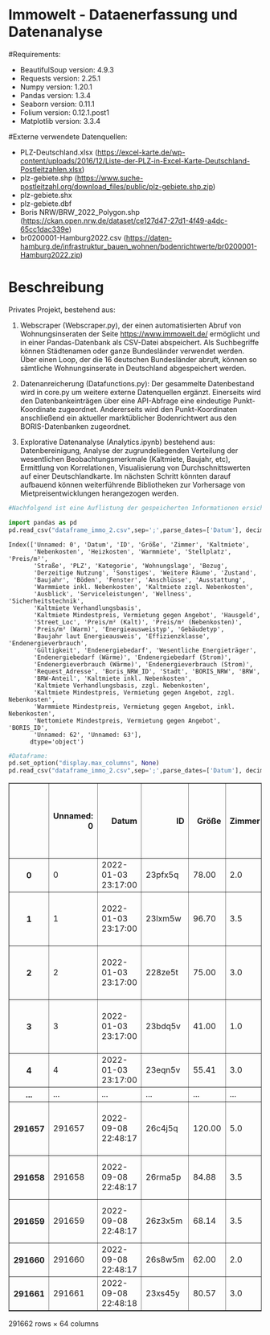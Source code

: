 # Immowelt - Dataenerfassung und Datenanalyse

#Requirements:
- BeautifulSoup version: 4.9.3
- Requests version: 2.25.1
- Numpy version: 1.20.1
- Pandas version: 1.3.4
- Seaborn version: 0.11.1
- Folium version: 0.12.1.post1
- Matplotlib version: 3.3.4



#Externe verwendete Datenquellen:
- PLZ-Deutschland.xlsx (https://excel-karte.de/wp-content/uploads/2016/12/Liste-der-PLZ-in-Excel-Karte-Deutschland-Postleitzahlen.xlsx)
- plz-gebiete.shp (https://www.suche-postleitzahl.org/download_files/public/plz-gebiete.shp.zip)
- plz-gebiete.shx
- plz-gebiete.dbf
- Boris NRW/BRW_2022_Polygon.shp (https://ckan.open.nrw.de/dataset/ce127d47-27d1-4f49-a4dc-65cc1dac339e)
- br0200001-Hamburg2022.csv (https://daten-hamburg.de/infrastruktur_bauen_wohnen/bodenrichtwerte/br0200001-Hamburg2022.zip)

# Beschreibung




Privates Projekt, bestehend aus:


1) Webscraper (Webscraper.py), der einen automatisierten Abruf von Wohnungsinseraten der Seite https://www.immowelt.de/ ermöglicht und in einer Pandas-Datenbank als CSV-Datei abspeichert. Als Suchbegriffe können Städtenamen oder ganze Bundesländer verwendet werden. Über einen Loop, der die 16 deutschen Bundesländer abruft, können so sämtliche Wohnungsinserate in Deutschland abgespeichert werden. 


2) Datenanreicherung (Datafunctions.py): Der gesammelte Datenbestand wird in core.py um weitere externe Datenquellen ergänzt. Einerseits wird den Datenbankeinträgen über eine API-Abfrage eine eindeutige Punkt-Koordinate zugeordnet. Andererseits wird den Punkt-Koordinaten anschließend ein aktueller marktüblicher Bodenrichtwert aus den BORIS-Datenbanken zugeordnet. 

3) Explorative Datenanalyse (Analytics.ipynb) bestehend aus: Datenbereinigung, Analyse der zugrundeliegenden Verteilung der wesentlichen Beobachtungsmerkmale (Kaltmiete, Baujahr, etc), Ermittlung von Korrelationen, Visualisierung von Durchschnittswerten auf einer Deutschlandkarte. Im nächsten Schritt könnten darauf aufbauend können weiterführende Bibliotheken zur Vorhersage von Mietpreisentwicklungen herangezogen werden.



```python
#Nachfolgend ist eine Auflistung der gespeicherten Informationen ersichtlich

import pandas as pd
pd.read_csv("dataframe_immo_2.csv",sep=';',parse_dates=['Datum'], decimal=",",thousands=None,low_memory=False).columns
```




    Index(['Unnamed: 0', 'Datum', 'ID', 'Größe', 'Zimmer', 'Kaltmiete',
           'Nebenkosten', 'Heizkosten', 'Warmmiete', 'Stellplatz', 'Preis/m²',
           'Straße', 'PLZ', 'Kategorie', 'Wohnungslage', 'Bezug',
           'Derzeitige Nutzung', 'Sonstiges', 'Weitere Räume', 'Zustand',
           'Baujahr', 'Böden', 'Fenster', 'Anschlüsse', 'Ausstattung',
           'Warmmiete inkl. Nebenkosten', 'Kaltmiete zzgl. Nebenkosten',
           'Ausblick', 'Serviceleistungen', 'Wellness', 'Sicherheitstechnik',
           'Kaltmiete Verhandlungsbasis',
           'Kaltmiete Mindestpreis, Vermietung gegen Angebot', 'Hausgeld',
           'Street_Loc', 'Preis/m² (Kalt)', 'Preis/m² (Nebenkosten)',
           'Preis/m² (Warm)', 'Energieausweistyp', 'Gebäudetyp',
           'Baujahr laut Energieausweis', 'Effizienzklasse', 'Endenergieverbrauch',
           'Gültigkeit', 'Endenergiebedarf', 'Wesentliche Energieträger',
           'Endenergiebedarf (Wärme)', 'Endenergiebedarf (Strom)',
           'Endenergieverbrauch (Wärme)', 'Endenergieverbrauch (Strom)',
           'Request_Adresse', 'Boris_NRW_ID', 'Stadt', 'BORIS_NRW', 'BRW',
           'BRW-Anteil', 'Kaltmiete inkl. Nebenkosten',
           'Kaltmiete Verhandlungsbasis, zzgl. Nebenkosten',
           'Kaltmiete Mindestpreis, Vermietung gegen Angebot, zzgl. Nebenkosten',
           'Warmmiete Mindestpreis, Vermietung gegen Angebot, inkl. Nebenkosten',
           'Nettomiete Mindestpreis, Vermietung gegen Angebot', 'BORIS_ID',
           'Unnamed: 62', 'Unnamed: 63'],
          dtype='object')




```python
#Dataframe:
pd.set_option("display.max_columns", None)
pd.read_csv("dataframe_immo_2.csv",sep=';',parse_dates=['Datum'], decimal=",",thousands=None,low_memory=False)
```




<div>
<style scoped>
    .dataframe tbody tr th:only-of-type {
        vertical-align: middle;
    }

    .dataframe tbody tr th {
        vertical-align: top;
    }

    .dataframe thead th {
        text-align: right;
    }
</style>
<table border="1" class="dataframe">
  <thead>
    <tr style="text-align: right;">
      <th></th>
      <th>Unnamed: 0</th>
      <th>Datum</th>
      <th>ID</th>
      <th>Größe</th>
      <th>Zimmer</th>
      <th>Kaltmiete</th>
      <th>Nebenkosten</th>
      <th>Heizkosten</th>
      <th>Warmmiete</th>
      <th>Stellplatz</th>
      <th>Preis/m²</th>
      <th>Straße</th>
      <th>PLZ</th>
      <th>Kategorie</th>
      <th>Wohnungslage</th>
      <th>Bezug</th>
      <th>Derzeitige Nutzung</th>
      <th>Sonstiges</th>
      <th>Weitere Räume</th>
      <th>Zustand</th>
      <th>Baujahr</th>
      <th>Böden</th>
      <th>Fenster</th>
      <th>Anschlüsse</th>
      <th>Ausstattung</th>
      <th>Warmmiete inkl. Nebenkosten</th>
      <th>Kaltmiete zzgl. Nebenkosten</th>
      <th>Ausblick</th>
      <th>Serviceleistungen</th>
      <th>Wellness</th>
      <th>Sicherheitstechnik</th>
      <th>Kaltmiete Verhandlungsbasis</th>
      <th>Kaltmiete Mindestpreis, Vermietung gegen Angebot</th>
      <th>Hausgeld</th>
      <th>Street_Loc</th>
      <th>Preis/m² (Kalt)</th>
      <th>Preis/m² (Nebenkosten)</th>
      <th>Preis/m² (Warm)</th>
      <th>Energieausweistyp</th>
      <th>Gebäudetyp</th>
      <th>Baujahr laut Energieausweis</th>
      <th>Effizienzklasse</th>
      <th>Endenergieverbrauch</th>
      <th>Gültigkeit</th>
      <th>Endenergiebedarf</th>
      <th>Wesentliche Energieträger</th>
      <th>Endenergiebedarf (Wärme)</th>
      <th>Endenergiebedarf (Strom)</th>
      <th>Endenergieverbrauch (Wärme)</th>
      <th>Endenergieverbrauch (Strom)</th>
      <th>Request_Adresse</th>
      <th>Boris_NRW_ID</th>
      <th>Stadt</th>
      <th>BORIS_NRW</th>
      <th>BRW</th>
      <th>BRW-Anteil</th>
      <th>Kaltmiete inkl. Nebenkosten</th>
      <th>Kaltmiete Verhandlungsbasis, zzgl. Nebenkosten</th>
      <th>Kaltmiete Mindestpreis, Vermietung gegen Angebot, zzgl. Nebenkosten</th>
      <th>Warmmiete Mindestpreis, Vermietung gegen Angebot, inkl. Nebenkosten</th>
      <th>Nettomiete Mindestpreis, Vermietung gegen Angebot</th>
      <th>BORIS_ID</th>
      <th>Unnamed: 62</th>
      <th>Unnamed: 63</th>
    </tr>
  </thead>
  <tbody>
    <tr>
      <th>0</th>
      <td>0</td>
      <td>2022-01-03 23:17:00</td>
      <td>23pfx5q</td>
      <td>78.00</td>
      <td>2.0</td>
      <td>695.00</td>
      <td>65.0</td>
      <td>nicht in Warmmiete enthalten</td>
      <td>695.00</td>
      <td>NaN</td>
      <td>NaN</td>
      <td>Straße nicht freigegeben</td>
      <td>49080</td>
      <td>Etagenwohnung</td>
      <td>2. Geschoss</td>
      <td>01.02.2022</td>
      <td>NaN</td>
      <td>['Bad mit Wanne ']</td>
      <td>Kelleranteil</td>
      <td>NaN</td>
      <td>NaN</td>
      <td>NaN</td>
      <td>NaN</td>
      <td>NaN</td>
      <td>NaN</td>
      <td>NaN</td>
      <td>NaN</td>
      <td>NaN</td>
      <td>NaN</td>
      <td>NaN</td>
      <td>NaN</td>
      <td>NaN</td>
      <td>NaN</td>
      <td>NaN</td>
      <td>NaN</td>
      <td>8.91</td>
      <td>0.83</td>
      <td>8.91</td>
      <td>NaN</td>
      <td>NaN</td>
      <td>NaN</td>
      <td>NaN</td>
      <td>NaN</td>
      <td>NaN</td>
      <td>NaN</td>
      <td>NaN</td>
      <td>NaN</td>
      <td>NaN</td>
      <td>NaN</td>
      <td>NaN</td>
      <td>NaN</td>
      <td>NaN</td>
      <td>Osnabrück</td>
      <td>NaN</td>
      <td>NaN</td>
      <td>NaN</td>
      <td>NaN</td>
      <td>NaN</td>
      <td>NaN</td>
      <td>NaN</td>
      <td>NaN</td>
      <td>NaN</td>
      <td>NaN</td>
      <td>NaN</td>
    </tr>
    <tr>
      <th>1</th>
      <td>1</td>
      <td>2022-01-03 23:17:00</td>
      <td>23lxm5w</td>
      <td>96.70</td>
      <td>3.5</td>
      <td>725.00</td>
      <td>150.0</td>
      <td>NaN</td>
      <td>725.00</td>
      <td>65.0</td>
      <td>NaN</td>
      <td>Straße nicht freigegeben</td>
      <td>49084</td>
      <td>NaN</td>
      <td>Erdgeschoss</td>
      <td>01.03.2022</td>
      <td>NaN</td>
      <td>['Bad mit Wanne, Gäste-WC ', 'Terrasse ', 'Ein...</td>
      <td>NaN</td>
      <td>renoviert</td>
      <td>1995.0</td>
      <td>NaN</td>
      <td>NaN</td>
      <td>NaN</td>
      <td>NaN</td>
      <td>NaN</td>
      <td>NaN</td>
      <td>NaN</td>
      <td>NaN</td>
      <td>NaN</td>
      <td>NaN</td>
      <td>NaN</td>
      <td>NaN</td>
      <td>NaN</td>
      <td>NaN</td>
      <td>7.50</td>
      <td>1.55</td>
      <td>7.50</td>
      <td>NaN</td>
      <td>NaN</td>
      <td>NaN</td>
      <td>NaN</td>
      <td>NaN</td>
      <td>NaN</td>
      <td>NaN</td>
      <td>NaN</td>
      <td>NaN</td>
      <td>NaN</td>
      <td>NaN</td>
      <td>NaN</td>
      <td>NaN</td>
      <td>NaN</td>
      <td>Osnabrück</td>
      <td>NaN</td>
      <td>NaN</td>
      <td>NaN</td>
      <td>NaN</td>
      <td>NaN</td>
      <td>NaN</td>
      <td>NaN</td>
      <td>NaN</td>
      <td>NaN</td>
      <td>NaN</td>
      <td>NaN</td>
    </tr>
    <tr>
      <th>2</th>
      <td>2</td>
      <td>2022-01-03 23:17:00</td>
      <td>228ze5t</td>
      <td>75.00</td>
      <td>3.0</td>
      <td>750.00</td>
      <td>185.0</td>
      <td>in Nebenkosten enthalten</td>
      <td>750.00</td>
      <td>20.0</td>
      <td>NaN</td>
      <td>Pastor-Goudefroy-Straße 4</td>
      <td>49090</td>
      <td>NaN</td>
      <td>2. Geschoss</td>
      <td>15.02.2022</td>
      <td>NaN</td>
      <td>['Bad mit Fenster und Wanne ', 'Balkon, Garten...</td>
      <td>Kelleranteil</td>
      <td>NaN</td>
      <td>2003.0</td>
      <td>NaN</td>
      <td>NaN</td>
      <td>NaN</td>
      <td>NaN</td>
      <td>NaN</td>
      <td>NaN</td>
      <td>NaN</td>
      <td>NaN</td>
      <td>NaN</td>
      <td>NaN</td>
      <td>NaN</td>
      <td>NaN</td>
      <td>NaN</td>
      <td>(52.2980496, 7.9894613)</td>
      <td>10.00</td>
      <td>2.47</td>
      <td>10.00</td>
      <td>NaN</td>
      <td>NaN</td>
      <td>NaN</td>
      <td>NaN</td>
      <td>NaN</td>
      <td>NaN</td>
      <td>NaN</td>
      <td>NaN</td>
      <td>NaN</td>
      <td>NaN</td>
      <td>NaN</td>
      <td>NaN</td>
      <td>Germany, 49090, Pastor-Goudefroy-Straße 4</td>
      <td>NaN</td>
      <td>Osnabrück</td>
      <td>NaN</td>
      <td>290.0</td>
      <td>NaN</td>
      <td>NaN</td>
      <td>NaN</td>
      <td>NaN</td>
      <td>NaN</td>
      <td>NaN</td>
      <td>NaN</td>
      <td>NaN</td>
      <td>NaN</td>
    </tr>
    <tr>
      <th>3</th>
      <td>3</td>
      <td>2022-01-03 23:17:00</td>
      <td>23bdq5v</td>
      <td>41.00</td>
      <td>1.0</td>
      <td>492.00</td>
      <td>158.0</td>
      <td>in Nebenkosten enthalten</td>
      <td>492.00</td>
      <td>NaN</td>
      <td>NaN</td>
      <td>Roonstrasse  3</td>
      <td>49076</td>
      <td>NaN</td>
      <td>1. Geschoss</td>
      <td>15.01.2022</td>
      <td>NaN</td>
      <td>['Bad mit Fenster ', 'Balkon ', 'Einbauküche ']</td>
      <td>Kelleranteil</td>
      <td>renoviert</td>
      <td>1980.0</td>
      <td>NaN</td>
      <td>NaN</td>
      <td>NaN</td>
      <td>NaN</td>
      <td>NaN</td>
      <td>NaN</td>
      <td>NaN</td>
      <td>NaN</td>
      <td>NaN</td>
      <td>NaN</td>
      <td>NaN</td>
      <td>NaN</td>
      <td>NaN</td>
      <td>(52.2767361, 8.0331353)</td>
      <td>12.00</td>
      <td>3.85</td>
      <td>12.00</td>
      <td>NaN</td>
      <td>NaN</td>
      <td>NaN</td>
      <td>NaN</td>
      <td>NaN</td>
      <td>NaN</td>
      <td>NaN</td>
      <td>NaN</td>
      <td>NaN</td>
      <td>NaN</td>
      <td>NaN</td>
      <td>NaN</td>
      <td>Germany, 49076, Roonstrasse  3</td>
      <td>NaN</td>
      <td>Osnabrück</td>
      <td>NaN</td>
      <td>640.0</td>
      <td>NaN</td>
      <td>NaN</td>
      <td>NaN</td>
      <td>NaN</td>
      <td>NaN</td>
      <td>NaN</td>
      <td>NaN</td>
      <td>NaN</td>
      <td>NaN</td>
    </tr>
    <tr>
      <th>4</th>
      <td>4</td>
      <td>2022-01-03 23:17:00</td>
      <td>23eqn5v</td>
      <td>55.41</td>
      <td>3.0</td>
      <td>528.93</td>
      <td>103.0</td>
      <td>nicht in Warmmiete enthalten</td>
      <td>528.93</td>
      <td>NaN</td>
      <td>NaN</td>
      <td>Koksche Str. 84</td>
      <td>49080</td>
      <td>NaN</td>
      <td>Erdgeschoss</td>
      <td>04.03.2022</td>
      <td>NaN</td>
      <td>NaN</td>
      <td>NaN</td>
      <td>NaN</td>
      <td>1950.0</td>
      <td>NaN</td>
      <td>NaN</td>
      <td>NaN</td>
      <td>NaN</td>
      <td>NaN</td>
      <td>NaN</td>
      <td>NaN</td>
      <td>NaN</td>
      <td>NaN</td>
      <td>NaN</td>
      <td>NaN</td>
      <td>NaN</td>
      <td>NaN</td>
      <td>(52.26276824999999, 8.039480737450504)</td>
      <td>9.55</td>
      <td>1.86</td>
      <td>9.55</td>
      <td>NaN</td>
      <td>NaN</td>
      <td>NaN</td>
      <td>NaN</td>
      <td>NaN</td>
      <td>NaN</td>
      <td>NaN</td>
      <td>NaN</td>
      <td>NaN</td>
      <td>NaN</td>
      <td>NaN</td>
      <td>NaN</td>
      <td>Germany, 49080, Koksche Str. 84</td>
      <td>NaN</td>
      <td>Osnabrück</td>
      <td>NaN</td>
      <td>335.0</td>
      <td>NaN</td>
      <td>NaN</td>
      <td>NaN</td>
      <td>NaN</td>
      <td>NaN</td>
      <td>NaN</td>
      <td>NaN</td>
      <td>NaN</td>
      <td>NaN</td>
    </tr>
    <tr>
      <th>...</th>
      <td>...</td>
      <td>...</td>
      <td>...</td>
      <td>...</td>
      <td>...</td>
      <td>...</td>
      <td>...</td>
      <td>...</td>
      <td>...</td>
      <td>...</td>
      <td>...</td>
      <td>...</td>
      <td>...</td>
      <td>...</td>
      <td>...</td>
      <td>...</td>
      <td>...</td>
      <td>...</td>
      <td>...</td>
      <td>...</td>
      <td>...</td>
      <td>...</td>
      <td>...</td>
      <td>...</td>
      <td>...</td>
      <td>...</td>
      <td>...</td>
      <td>...</td>
      <td>...</td>
      <td>...</td>
      <td>...</td>
      <td>...</td>
      <td>...</td>
      <td>...</td>
      <td>...</td>
      <td>...</td>
      <td>...</td>
      <td>...</td>
      <td>...</td>
      <td>...</td>
      <td>...</td>
      <td>...</td>
      <td>...</td>
      <td>...</td>
      <td>...</td>
      <td>...</td>
      <td>...</td>
      <td>...</td>
      <td>...</td>
      <td>...</td>
      <td>...</td>
      <td>...</td>
      <td>...</td>
      <td>...</td>
      <td>...</td>
      <td>...</td>
      <td>...</td>
      <td>...</td>
      <td>...</td>
      <td>...</td>
      <td>...</td>
      <td>...</td>
      <td>...</td>
      <td>...</td>
    </tr>
    <tr>
      <th>291657</th>
      <td>291657</td>
      <td>2022-09-08 22:48:17</td>
      <td>26c4j5q</td>
      <td>120.00</td>
      <td>5.0</td>
      <td>680.00</td>
      <td>150.0</td>
      <td>212.0</td>
      <td>1042.00</td>
      <td>NaN</td>
      <td>NaN</td>
      <td>Jahnstraße 106</td>
      <td>59192 Bergkamen</td>
      <td>Maisonette</td>
      <td>NaN</td>
      <td>15.10.2022</td>
      <td>NaN</td>
      <td>['Bad mit Fenster und Wanne ', 'Balkon ', 'Hau...</td>
      <td>Kelleranteil</td>
      <td>NaN</td>
      <td>NaN</td>
      <td>NaN</td>
      <td>NaN</td>
      <td>NaN</td>
      <td>NaN</td>
      <td>NaN</td>
      <td>NaN</td>
      <td>NaN</td>
      <td>NaN</td>
      <td>NaN</td>
      <td>NaN</td>
      <td>NaN</td>
      <td>NaN</td>
      <td>NaN</td>
      <td>NaN</td>
      <td>NaN</td>
      <td>NaN</td>
      <td>NaN</td>
      <td>NaN</td>
      <td>NaN</td>
      <td>NaN</td>
      <td>NaN</td>
      <td>NaN</td>
      <td>NaN</td>
      <td>NaN</td>
      <td>NaN</td>
      <td>NaN</td>
      <td>NaN</td>
      <td>NaN</td>
      <td>NaN</td>
      <td>NaN</td>
      <td>NaN</td>
      <td>NaN</td>
      <td>NaN</td>
      <td>NaN</td>
      <td>NaN</td>
      <td>NaN</td>
      <td>NaN</td>
      <td>NaN</td>
      <td>NaN</td>
      <td>NaN</td>
      <td>NaN</td>
      <td>NaN</td>
      <td>NaN</td>
    </tr>
    <tr>
      <th>291658</th>
      <td>291658</td>
      <td>2022-09-08 22:48:17</td>
      <td>26rma5p</td>
      <td>84.88</td>
      <td>3.5</td>
      <td>380.78</td>
      <td>183.0</td>
      <td>109.0</td>
      <td>NaN</td>
      <td>NaN</td>
      <td>NaN</td>
      <td>Freiherr-vom-Stein-Straße 1A</td>
      <td>59192 Bergkamen  (Oberaden)</td>
      <td>NaN</td>
      <td>Erdgeschoss</td>
      <td>sofort</td>
      <td>NaN</td>
      <td>['Bad mit Fenster und Wanne ', 'Balkon ']</td>
      <td>Kelleranteil</td>
      <td>NaN</td>
      <td>1983</td>
      <td>NaN</td>
      <td>NaN</td>
      <td>NaN</td>
      <td>NaN</td>
      <td>NaN</td>
      <td>NaN</td>
      <td>NaN</td>
      <td>NaN</td>
      <td>NaN</td>
      <td>NaN</td>
      <td>NaN</td>
      <td>NaN</td>
      <td>NaN</td>
      <td>NaN</td>
      <td>NaN</td>
      <td>NaN</td>
      <td>NaN</td>
      <td>Verbrauchsausweis</td>
      <td>Wohngebäude</td>
      <td>NaN</td>
      <td>D</td>
      <td>107,00 kWh/(m²·a)  - Warmwasser enthalten</td>
      <td>seit 01.07.2018</td>
      <td>NaN</td>
      <td>NaN</td>
      <td>NaN</td>
      <td>NaN</td>
      <td>NaN</td>
      <td>NaN</td>
      <td>NaN</td>
      <td>NaN</td>
      <td>NaN</td>
      <td>NaN</td>
      <td>NaN</td>
      <td>NaN</td>
      <td>NaN</td>
      <td>NaN</td>
      <td>NaN</td>
      <td>NaN</td>
      <td>NaN</td>
      <td>NaN</td>
      <td>NaN</td>
      <td>NaN</td>
    </tr>
    <tr>
      <th>291659</th>
      <td>291659</td>
      <td>2022-09-08 22:48:17</td>
      <td>26z3x5m</td>
      <td>68.14</td>
      <td>3.5</td>
      <td>457.00</td>
      <td>205.0</td>
      <td>87.0</td>
      <td>NaN</td>
      <td>NaN</td>
      <td>NaN</td>
      <td>Stormstraße 50E</td>
      <td>59192 Bergkamen  (Oberaden)</td>
      <td>NaN</td>
      <td>Erdgeschoss</td>
      <td>01.11.2022</td>
      <td>NaN</td>
      <td>['Bad mit Fenster und Dusche ', 'Balkon ']</td>
      <td>Kelleranteil</td>
      <td>NaN</td>
      <td>1997</td>
      <td>NaN</td>
      <td>NaN</td>
      <td>NaN</td>
      <td>NaN</td>
      <td>NaN</td>
      <td>NaN</td>
      <td>NaN</td>
      <td>NaN</td>
      <td>NaN</td>
      <td>NaN</td>
      <td>NaN</td>
      <td>NaN</td>
      <td>NaN</td>
      <td>NaN</td>
      <td>NaN</td>
      <td>NaN</td>
      <td>NaN</td>
      <td>Bedarfsausweis</td>
      <td>Wohngebäude</td>
      <td>NaN</td>
      <td>NaN</td>
      <td>NaN</td>
      <td>seit 01.03.2014</td>
      <td>289,00 kWh/(m²·a)</td>
      <td>NaN</td>
      <td>NaN</td>
      <td>NaN</td>
      <td>NaN</td>
      <td>NaN</td>
      <td>NaN</td>
      <td>NaN</td>
      <td>NaN</td>
      <td>NaN</td>
      <td>NaN</td>
      <td>NaN</td>
      <td>NaN</td>
      <td>NaN</td>
      <td>NaN</td>
      <td>NaN</td>
      <td>NaN</td>
      <td>NaN</td>
      <td>NaN</td>
      <td>NaN</td>
    </tr>
    <tr>
      <th>291660</th>
      <td>291660</td>
      <td>2022-09-08 22:48:17</td>
      <td>26s8w5m</td>
      <td>62.00</td>
      <td>2.0</td>
      <td>460.00</td>
      <td>200.0</td>
      <td>in Warmmiete enthalten</td>
      <td>NaN</td>
      <td>NaN</td>
      <td>NaN</td>
      <td>Straße nicht freigegeben</td>
      <td>59192 Bergkamen  (Mitte)</td>
      <td>NaN</td>
      <td>Dachgeschoss</td>
      <td>NaN</td>
      <td>NaN</td>
      <td>NaN</td>
      <td>NaN</td>
      <td>gepflegt</td>
      <td>NaN</td>
      <td>NaN</td>
      <td>NaN</td>
      <td>NaN</td>
      <td>NaN</td>
      <td>NaN</td>
      <td>NaN</td>
      <td>NaN</td>
      <td>NaN</td>
      <td>NaN</td>
      <td>NaN</td>
      <td>NaN</td>
      <td>NaN</td>
      <td>NaN</td>
      <td>NaN</td>
      <td>NaN</td>
      <td>NaN</td>
      <td>NaN</td>
      <td>NaN</td>
      <td>NaN</td>
      <td>NaN</td>
      <td>NaN</td>
      <td>NaN</td>
      <td>NaN</td>
      <td>NaN</td>
      <td>NaN</td>
      <td>NaN</td>
      <td>NaN</td>
      <td>NaN</td>
      <td>NaN</td>
      <td>NaN</td>
      <td>NaN</td>
      <td>NaN</td>
      <td>NaN</td>
      <td>NaN</td>
      <td>NaN</td>
      <td>NaN</td>
      <td>NaN</td>
      <td>NaN</td>
      <td>NaN</td>
      <td>NaN</td>
      <td>NaN</td>
      <td>NaN</td>
      <td>NaN</td>
    </tr>
    <tr>
      <th>291661</th>
      <td>291661</td>
      <td>2022-09-08 22:48:18</td>
      <td>23xs45y</td>
      <td>80.57</td>
      <td>3.0</td>
      <td>689.00</td>
      <td>125.0</td>
      <td>80.0</td>
      <td>894.00</td>
      <td>NaN</td>
      <td>NaN</td>
      <td>Straße nicht freigegeben</td>
      <td>59192 Bergkamen  (Weddinghofen)</td>
      <td>NaN</td>
      <td>3. Geschoss</td>
      <td>NaN</td>
      <td>NaN</td>
      <td>['Balkon ']</td>
      <td>NaN</td>
      <td>NaN</td>
      <td>1969</td>
      <td>NaN</td>
      <td>NaN</td>
      <td>Kabelanschluss</td>
      <td>NaN</td>
      <td>NaN</td>
      <td>NaN</td>
      <td>NaN</td>
      <td>NaN</td>
      <td>NaN</td>
      <td>NaN</td>
      <td>NaN</td>
      <td>NaN</td>
      <td>NaN</td>
      <td>NaN</td>
      <td>NaN</td>
      <td>NaN</td>
      <td>NaN</td>
      <td>Verbrauchsausweis</td>
      <td>Wohngebäude</td>
      <td>NaN</td>
      <td>E</td>
      <td>137,63 kWh/(m²·a)  - Warmwasser enthalten</td>
      <td>bis 16.09.2028</td>
      <td>NaN</td>
      <td>FERN</td>
      <td>NaN</td>
      <td>NaN</td>
      <td>NaN</td>
      <td>NaN</td>
      <td>NaN</td>
      <td>NaN</td>
      <td>NaN</td>
      <td>NaN</td>
      <td>NaN</td>
      <td>NaN</td>
      <td>NaN</td>
      <td>NaN</td>
      <td>NaN</td>
      <td>NaN</td>
      <td>NaN</td>
      <td>NaN</td>
      <td>NaN</td>
      <td>NaN</td>
    </tr>
  </tbody>
</table>
<p>291662 rows × 64 columns</p>
</div>


